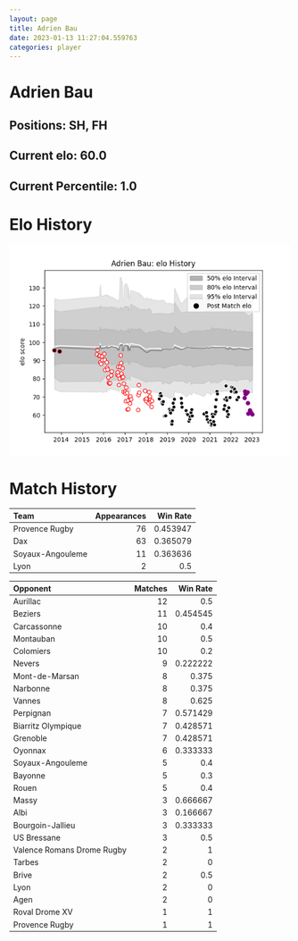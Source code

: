 ```yaml
---  
layout: page  
title: Adrien Bau  
date: 2023-01-13 11:27:04.559763  
categories: player  
---
```

# Adrien Bau

## Positions: SH, FH

## Current elo: 60.0

## Current Percentile: 1.0

# Elo History


![elo history](history_AdrienBau.png)
# Match History


| Team             |   Appearances |   Win Rate |
|:-----------------|--------------:|-----------:|
| Provence Rugby   |            76 |   0.453947 |
| Dax              |            63 |   0.365079 |
| Soyaux-Angouleme |            11 |   0.363636 |
| Lyon             |             2 |   0.5      |

| Opponent                   |   Matches |   Win Rate |
|:---------------------------|----------:|-----------:|
| Aurillac                   |        12 |   0.5      |
| Beziers                    |        11 |   0.454545 |
| Carcassonne                |        10 |   0.4      |
| Montauban                  |        10 |   0.5      |
| Colomiers                  |        10 |   0.2      |
| Nevers                     |         9 |   0.222222 |
| Mont-de-Marsan             |         8 |   0.375    |
| Narbonne                   |         8 |   0.375    |
| Vannes                     |         8 |   0.625    |
| Perpignan                  |         7 |   0.571429 |
| Biarritz Olympique         |         7 |   0.428571 |
| Grenoble                   |         7 |   0.428571 |
| Oyonnax                    |         6 |   0.333333 |
| Soyaux-Angouleme           |         5 |   0.4      |
| Bayonne                    |         5 |   0.3      |
| Rouen                      |         5 |   0.4      |
| Massy                      |         3 |   0.666667 |
| Albi                       |         3 |   0.166667 |
| Bourgoin-Jallieu           |         3 |   0.333333 |
| US Bressane                |         3 |   0.5      |
| Valence Romans Drome Rugby |         2 |   1        |
| Tarbes                     |         2 |   0        |
| Brive                      |         2 |   0.5      |
| Lyon                       |         2 |   0        |
| Agen                       |         2 |   0        |
| Roval Drome XV             |         1 |   1        |
| Provence Rugby             |         1 |   1        |